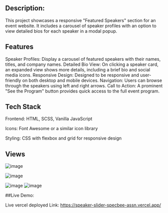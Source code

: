 


## Description:

This project showcases a responsive "Featured Speakers" section for an event website. It includes a carousel of speaker profiles with an option to view detailed bios for each speaker in a modal popup.

## Features
Speaker Profiles: Display a carousel of featured speakers with their names, titles, and company names.
Detailed Bio View: On clicking a speaker card, an expanded view shows more details, including a brief bio and social media icons.
Responsive Design: Designed to be responsive and user-friendly on both desktop and mobile devices.
Navigation: Users can browse through the speakers using left and right arrows.
Call to Action: A prominent "See the Program" button provides quick access to the full event program.

## Tech Stack
Frontend: HTML, SCSS, Vanilla JavaScript

Icons: Font Awesome or a similar icon library

Styling: CSS with flexbox and grid for responsive design


##  Views
![image](https://github.com/user-attachments/assets/71683a83-af00-4ae9-9140-fd944baff612)

![image](https://github.com/user-attachments/assets/d891f6b4-7707-40d9-9a7b-e01f82de88e1)


![image](https://github.com/user-attachments/assets/d8fcfd7f-88dc-4dcd-8ed8-4cc50c6cdbce)            ![image](https://github.com/user-attachments/assets/7b6d5858-9e39-43af-8b5b-ef97b4ac5f56)




##Live Demo:

Live vercel deployed Link: https://speaker-slider-specbee-assn.vercel.app/








